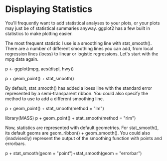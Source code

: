 Displaying Statistics
======================
You'll frequently want to add statistical analyses to your plots, or your plots may just be of statistical summaries anyway. ggplot2 has a few built in statistics to make plotting easier.

The most frequent statistic I use is a smoothing line with stat_smooth(). There are a number of different smoothing lines you can add, from local regression lines (loess) to linear or logistic regressions. Let's start with the mpg data again.

p <- ggplot(mpg, aes(displ, hwy))

p + geom_point() + stat_smooth()

By default, stat_smooth() has added a loess line with the standard error represented by a semi-transparent ribbon. You could also specify the method to use to add a different smoothing line.

p + geom_point() + stat_smooth(method = "lm")

library(MASS)
p + geom_point() + stat_smooth(method = "rlm")

Now, statistics are represented with default geometries. For stat_smooth(), its default geoms are geom_ribbon() + geom_smooth(). You could also (inadvisedly) represent the output of the smoothing function with points and errorbars.

p + stat_smooth(geom = "point")+stat_smooth(geom = "errorbar")

